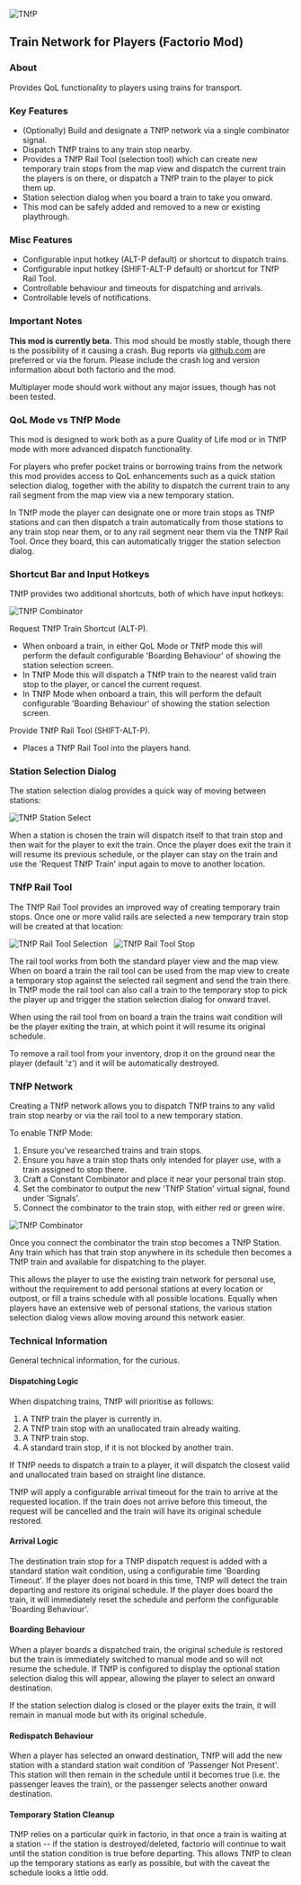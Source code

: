 ![TNfP](https://leehuk.github.io/factorio-tnfp/docs/images/tnfp-logo.png)
## Train Network for Players (Factorio Mod)

### About
Provides QoL functionality to players using trains for transport.

### Key Features
* (Optionally) Build and designate a TNfP network via a single combinator signal.
* Dispatch TNfP trains to any train stop nearby.
* Provides a TNfP Rail Tool (selection tool) which can create new temporary train stops from the map view and dispatch the current train the players is on there, or dispatch a TNfP train to the player to pick them up.
* Station selection dialog when you board a train to take you onward.
* This mod can be safely added and removed to a new or existing playthrough.

### Misc Features
* Configurable input hotkey (ALT-P default) or shortcut to dispatch trains.
* Configurable input hotkey (SHIFT-ALT-P default) or shortcut for TNfP Rail Tool.
* Controllable behaviour and timeouts for dispatching and arrivals.
* Controllable levels of notifications.

### Important Notes
**This mod is currently beta.**  This mod should be mostly stable, though there is the possibility of it causing a crash.  Bug reports via [github.com](https://github.com/leehuk/factorio-tnfp/) are preferred or via the forum.  Please include the crash log and version information about both factorio and the mod.

Multiplayer mode should work without any major issues, though has not been tested.

### QoL Mode vs TNfP Mode
This mod is designed to work both as a pure Quality of Life mod or in TNfP mode with more advanced dispatch functionality.

For players who prefer pocket trains or borrowing trains from the network this mod provides access to QoL enhancements such as a quick station selection dialog, together with the ability to dispatch the current train to any rail segment from the map view via a new temporary station.

In TNfP mode the player can designate one or more train stops as TNfP stations and can then dispatch a train automatically from those stations to any train stop near them, or to any rail segment near them via the TNfP Rail Tool.  Once they board, this can automatically trigger the station selection dialog.

### Shortcut Bar and Input Hotkeys
TNfP provides two additional shortcuts, both of which have input hotkeys:

![TNfP Combinator](https://leehuk.github.io/factorio-tnfp/docs/images/tnfp-screenshot-shortcutbar.jpg)

Request TNfP Train Shortcut (ALT-P).

* When onboard a train, in either QoL Mode or TNfP mode this will perform the default configurable 'Boarding Behaviour' of showing the station selection screen.
* In TNfP Mode this will dispatch a TNfP train to the nearest valid train stop to the player, or cancel the current request.
* In TNfP Mode when onboard a train, this will perform the default configurable 'Boarding Behaviour' of showing the station selection screen.

Provide TNfP Rail Tool (SHIFT-ALT-P).

* Places a TNfP Rail Tool into the players hand.

### Station Selection Dialog
The station selection dialog provides a quick way of moving between stations:

![TNfP Station Select](https://leehuk.github.io/factorio-tnfp/docs/images/tnfp-screenshot-stationselect.jpg)

When a station is chosen the train will dispatch itself to that train stop and then wait for the player to exit the train.  Once the player does exit the train it will resume its previous schedule, or the player can stay on the train and use the 'Request TNfP Train' input again to move to another location.

### TNfP Rail Tool
The TNfP Rail Tool provides an improved way of creating temporary train stops.  Once one or more valid rails are selected a new temporary train stop will be created at that location:

![TNfP Rail Tool Selection](https://leehuk.github.io/factorio-tnfp/docs/images/tnfp-screenshot-railtool-selection.jpg)
&nbsp;
![TNfP Rail Tool Stop](https://leehuk.github.io/factorio-tnfp/docs/images/tnfp-screenshot-railtool-station.jpg)

The rail tool works from both the standard player view and the map view.  When on board a train the rail tool can be used from the map view to create a temporary stop against the selected rail segment and send the train there.  In TNfP mode the rail tool can also call a train to the temporary stop to pick the player up and trigger the station selection dialog for onward travel.

When using the rail tool from on board a train the trains wait condition will be the player exiting the train, at which point it will resume its original schedule.

To remove a rail tool from your inventory, drop it on the ground near the player (default 'z') and it will be automatically destroyed.

### TNfP Network
Creating a TNfP network allows you to dispatch TNfP trains to any valid train stop nearby or via the rail tool to a new temporary station.

To enable TNfP Mode:
1. Ensure you've researched trains and train stops.
1. Ensure you have a train stop thats only intended for player use, with a train assigned to stop there.
1. Craft a Constant Combinator and place it near your personal train stop.
1. Set the combinator to output the new 'TNfP Station' virtual signal, found under 'Signals'.
1. Connect the combinator to the train stop, with either red or green wire.

![TNfP Combinator](https://leehuk.github.io/factorio-tnfp/docs/images/tnfp-screenshot-combinator.jpg)

Once you connect the combinator the train stop becomes a TNfP Station.  Any train which has that train stop anywhere in its schedule then becomes a TNfP train and available for dispatching to the player.

This allows the player to use the existing train network for personal use, without the requirement to add personal stations at every location or outpost, or fill a trains schedule with all possible locations.  Equally when players have an extensive web of personal stations, the various station selection dialog views allow moving around this network easier.

### Technical Information

General technical information, for the curious.

#### Dispatching Logic

When dispatching trains, TNfP will prioritise as follows:
1. A TNfP train the player is currently in.
1. A TNfP train stop with an unallocated train already waiting.
1. A TNfP train stop.
1. A standard train stop, if it is not blocked by another train.

If TNfP needs to dispatch a train to a player, it will dispatch the closest valid and unallocated train based on straight line distance.

TNfP will apply a configurable arrival timeout for the train to arrive at the requested location.  If the train does not arrive before this timeout, the request will be cancelled and the train will have its original schedule restored.

#### Arrival Logic

The destination train stop for a TNfP dispatch request is added with a standard station wait condition, using a configurable time 'Boarding Timeout'.  If the player does not board in this time, TNfP will detect the train departing and restore its original schedule.  If the player does board the train, it will immediately reset the schedule and perform the configurable 'Boarding Behaviour'.

#### Boarding Behaviour

When a player boards a dispatched train, the original schedule is restored but the train is immediately switched to manual mode and so will not resume the schedule.  If TNfP is configured to display the optional station selection dialog this will appear, allowing the player to select an onward destination.

If the station selection dialog is closed or the player exits the train, it will remain in manual mode but with its original schedule.

#### Redispatch Behaviour

When a player has selected an onward destination, TNfP will add the new station with a standard station wait condition of 'Passenger Not Present'.  This station will then remain in the schedule until it becomes true (i.e. the passenger leaves the train), or the passenger selects another onward destination.

#### Temporary Station Cleanup

TNfP relies on a particular quirk in factorio, in that once a train is waiting at a station -- if the station is destroyed/deleted, factorio will continue to wait until the station condition is true before departing.  This allows TNfP to clean up the temporary stations as early as possible, but with the caveat the schedule looks a little odd.